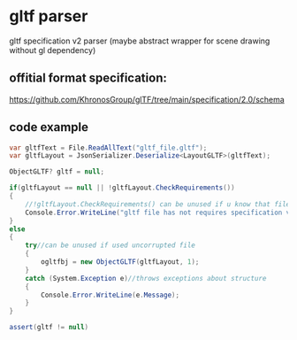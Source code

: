 # gltf parser
gltf specification v2 parser (maybe abstract wrapper for scene drawing without gl dependency)

## offitial format specification:
https://github.com/KhronosGroup/glTF/tree/main/specification/2.0/schema


## code example

```c#
var gltfText = File.ReadAllText("gltf_file.gltf");
var gltfLayout = JsonSerializer.Deserialize<LayoutGLTF>(gltfText);

ObjectGLTF? gltf = null;

if(gltfLayout == null || !gltfLayout.CheckRequirements())
{
    //!gltfLayout.CheckRequirements() can be unused if u know that file is not corruped
    Console.Error.WriteLine("gltf file has not requires specification v2.0")
}
else
{
    try//can be unused if used uncorrupted file
    {
        ogltfbj = new ObjectGLTF(gltfLayout, 1);
    }
    catch (System.Exception e)//throws exceptions about structure
    {
        Console.Error.WriteLine(e.Message);
    }
}

assert(gltf != null)
```